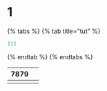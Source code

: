 # 1

{% tabs %}
{% tab title="tut" %}
```graphql
111
```
{% endtab %}
{% endtabs %}

| 7879 |  |
| :--- | :--- |
|  |  |

